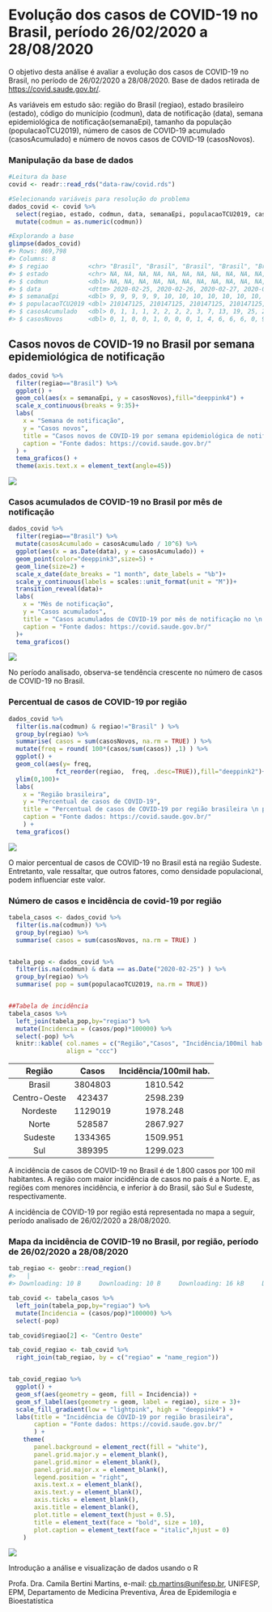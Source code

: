 
<!-- README.md is generated from README.Rmd. Please edit that file -->

# Evolução dos casos de COVID-19 no Brasil, período 26/02/2020 a 28/08/2020

<!-- badges: start -->

<!-- badges: end -->

O objetivo desta análise é avaliar a evolução dos casos de COVID-19 no
Brasil, no período de 26/02/2020 a 28/08/2020. Base de dados retirada de
<https://covid.saude.gov.br/>.

As variáveis em estudo são: região do Brasil (regiao), estado brasileiro
(estado), código do município (codmun), data de notificação (data),
semana epidemiológica de notificação(semanaEpi), tamanho da população
(populacaoTCU2019), número de casos de COVID-19 acumulado
(casosAcumulado) e número de novos casos de COVID-19 (casosNovos).

### Manipulação da base de dados

``` r
#Leitura da base
covid <- readr::read_rds("data-raw/covid.rds")

#Selecionando variáveis para resolução do problema
dados_covid <- covid %>% 
  select(regiao, estado, codmun, data, semanaEpi, populacaoTCU2019, casosAcumulado, casosNovos) %>% 
  mutate(codmun = as.numeric(codmun))

#Explorando a base
glimpse(dados_covid)
#> Rows: 869,798
#> Columns: 8
#> $ regiao           <chr> "Brasil", "Brasil", "Brasil", "Brasil", "Brasil", ...
#> $ estado           <chr> NA, NA, NA, NA, NA, NA, NA, NA, NA, NA, NA, NA, NA...
#> $ codmun           <dbl> NA, NA, NA, NA, NA, NA, NA, NA, NA, NA, NA, NA, NA...
#> $ data             <dttm> 2020-02-25, 2020-02-26, 2020-02-27, 2020-02-28, 2...
#> $ semanaEpi        <dbl> 9, 9, 9, 9, 9, 10, 10, 10, 10, 10, 10, 10, 11, 11,...
#> $ populacaoTCU2019 <dbl> 210147125, 210147125, 210147125, 210147125, 210147...
#> $ casosAcumulado   <dbl> 0, 1, 1, 1, 2, 2, 2, 2, 3, 7, 13, 19, 25, 25, 34, ...
#> $ casosNovos       <dbl> 0, 1, 0, 0, 1, 0, 0, 0, 1, 4, 6, 6, 6, 0, 9, 18, 2...
```

## Casos novos de COVID-19 no Brasil por semana epidemiológica de notificação

``` r
dados_covid %>% 
  filter(regiao=="Brasil") %>% 
  ggplot() +
  geom_col(aes(x = semanaEpi, y = casosNovos),fill="deeppink4") +
  scale_x_continuous(breaks = 9:35)+
  labs(
    x = "Semana de notificação",
    y = "Casos novos",
    title = "Casos novos de COVID-19 por semana epidemiológica de notificação no \n Brasil, período de 26/02/2020 a 28/08/2020.",
    caption = "Fonte dados: https://covid.saude.gov.br/"
  ) +
  tema_graficos() +
  theme(axis.text.x = element_text(angle=45))
```

<img src="README_files/figure-gfm/unnamed-chunk-3-1.png" style="display: block; margin: auto;" />

### Casos acumulados de COVID-19 no Brasil por mês de notificação

``` r
dados_covid %>% 
  filter(regiao=="Brasil") %>% 
  mutate(casosAcumulado = casosAcumulado / 10^6) %>% 
  ggplot(aes(x = as.Date(data), y = casosAcumulado)) +
  geom_point(color="deeppink3",size=5) +
  geom_line(size=2) + 
  scale_x_date(date_breaks = "1 month", date_labels = "%b")+
  scale_y_continuous(labels = scales::unit_format(unit = "M"))+
  transition_reveal(data)+
  labs(
    x = "Mês de notificação",
    y = "Casos acumulados",
    title = "Casos acumulados de COVID-19 por mês de notificação no \n Brasil, período de 26/02/2020 a 28/08/2020.",
    caption = "Fonte dados: https://covid.saude.gov.br/"
  )+
  tema_graficos()
```

<img src="README_files/figure-gfm/unnamed-chunk-4-1.gif" style="display: block; margin: auto;" />

No período analisado, observa-se tendência crescente no número de casos
de COVID-19 no Brasil.

### Percentual de casos de COVID-19 por região

``` r
dados_covid %>% 
  filter(is.na(codmun) & regiao!="Brasil" ) %>% 
  group_by(regiao) %>% 
  summarise( casos = sum(casosNovos, na.rm = TRUE) ) %>% 
  mutate(freq = round( 100*(casos/sum(casos)) ,1) ) %>% 
  ggplot() +
  geom_col(aes(y= freq, 
             fct_reorder(regiao,  freq, .desc=TRUE)),fill="deeppink2")+
  ylim(0,100)+  
  labs(
    x = "Região brasileira",
    y = "Percentual de casos de COVID-19",
    title = "Percentual de casos de COVID-19 por região brasileira \n período de 26/02/2020 a 28/08/2020.",
    caption = "Fonte dados: https://covid.saude.gov.br/"
    ) +
  tema_graficos()
```

<img src="README_files/figure-gfm/unnamed-chunk-5-1.png" style="display: block; margin: auto;" />

O maior percentual de casos de COVID-19 no Brasil está na região
Sudeste. Entretanto, vale ressaltar, que outros fatores, como densidade
populacional, podem influenciar este valor.

### Número de casos e incidência de covid-19 por região

``` r
tabela_casos <- dados_covid %>% 
  filter(is.na(codmun)) %>% 
  group_by(regiao) %>% 
  summarise( casos = sum(casosNovos, na.rm = TRUE) ) 


tabela_pop <- dados_covid %>%
  filter(is.na(codmun) & data == as.Date("2020-02-25") ) %>% 
  group_by(regiao) %>% 
  summarise( pop = sum(populacaoTCU2019, na.rm = TRUE)) 


##Tabela de incidência 
tabela_casos %>% 
  left_join(tabela_pop,by="regiao") %>% 
  mutate(Incidencia = (casos/pop)*100000) %>% 
  select(-pop) %>% 
  knitr::kable( col.names = c("Região","Casos", "Incidência/100mil hab."), 
                align = "ccc")
```

|    Região    |  Casos  | Incidência/100mil hab. |
| :----------: | :-----: | :--------------------: |
|    Brasil    | 3804803 |        1810.542        |
| Centro-Oeste | 423437  |        2598.239        |
|   Nordeste   | 1129019 |        1978.248        |
|    Norte     | 528587  |        2867.927        |
|   Sudeste    | 1334365 |        1509.951        |
|     Sul      | 389395  |        1299.023        |

A incidência de casos de COVID-19 no Brasil é de 1.800 casos por 100 mil
habitantes. A região com maior incidência de casos no país é a Norte. E,
as regiões com menores incidência, e inferior à do Brasil, são Sul e
Sudeste, respectivamente.

A incidência de COVID-19 por região está representada no mapa a seguir,
período analisado de 26/02/2020 a 28/08/2020.

### Mapa da incidência de COVID-19 no Brasil, por região, período de 26/02/2020 a 28/08/2020

``` r
tab_regiao <- geobr::read_region()
#>   |                                                                              |                                                                      |   0%  |                                                                              |======================================================================| 100%
#> Downloading: 10 B     Downloading: 10 B     Downloading: 16 kB     Downloading: 16 kB     Downloading: 16 kB     Downloading: 16 kB     Downloading: 32 kB     Downloading: 32 kB     Downloading: 49 kB     Downloading: 49 kB     Downloading: 65 kB     Downloading: 65 kB     Downloading: 81 kB     Downloading: 81 kB     Downloading: 97 kB     Downloading: 97 kB     Downloading: 110 kB     Downloading: 110 kB     Downloading: 120 kB     Downloading: 120 kB     Downloading: 120 kB     Downloading: 120 kB     Downloading: 130 kB     Downloading: 130 kB     Downloading: 150 kB     Downloading: 150 kB     Downloading: 150 kB     Downloading: 150 kB     Downloading: 150 kB     Downloading: 150 kB     Downloading: 150 kB     Downloading: 150 kB     Downloading: 170 kB     Downloading: 170 kB     Downloading: 190 kB     Downloading: 190 kB     Downloading: 190 kB     Downloading: 190 kB     Downloading: 210 kB     Downloading: 210 kB     Downloading: 230 kB     Downloading: 230 kB     Downloading: 230 kB     Downloading: 230 kB     Downloading: 240 kB     Downloading: 240 kB     Downloading: 240 kB     Downloading: 240 kB     Downloading: 240 kB     Downloading: 240 kB     Downloading: 250 kB     Downloading: 250 kB     Downloading: 250 kB     Downloading: 250 kB     Downloading: 250 kB     Downloading: 250 kB     Downloading: 270 kB     Downloading: 270 kB     Downloading: 280 kB     Downloading: 280 kB     Downloading: 300 kB     Downloading: 300 kB     Downloading: 320 kB     Downloading: 320 kB     Downloading: 320 kB     Downloading: 320 kB     Downloading: 320 kB     Downloading: 320 kB     Downloading: 320 kB     Downloading: 320 kB     Downloading: 340 kB     Downloading: 340 kB     Downloading: 360 kB     Downloading: 360 kB     Downloading: 370 kB     Downloading: 370 kB     Downloading: 390 kB     Downloading: 390 kB     Downloading: 400 kB     Downloading: 400 kB     Downloading: 420 kB     Downloading: 420 kB     Downloading: 440 kB     Downloading: 440 kB     Downloading: 450 kB     Downloading: 450 kB     Downloading: 470 kB     Downloading: 470 kB     Downloading: 490 kB     Downloading: 490 kB     Downloading: 500 kB     Downloading: 500 kB     Downloading: 520 kB     Downloading: 520 kB     Downloading: 530 kB     Downloading: 530 kB     Downloading: 550 kB     Downloading: 550 kB     Downloading: 570 kB     Downloading: 570 kB     Downloading: 580 kB     Downloading: 580 kB     Downloading: 600 kB     Downloading: 600 kB     Downloading: 620 kB     Downloading: 620 kB     Downloading: 630 kB     Downloading: 630 kB     Downloading: 650 kB     Downloading: 650 kB     Downloading: 660 kB     Downloading: 660 kB     Downloading: 660 kB     Downloading: 660 kB     Downloading: 660 kB     Downloading: 660 kB     Downloading: 660 kB     Downloading: 660 kB     Downloading: 660 kB     Downloading: 660 kB     Downloading: 660 kB     Downloading: 660 kB     Downloading: 670 kB     Downloading: 670 kB     Downloading: 670 kB     Downloading: 670 kB     Downloading: 690 kB     Downloading: 690 kB     Downloading: 700 kB     Downloading: 700 kB     Downloading: 720 kB     Downloading: 720 kB     Downloading: 740 kB     Downloading: 740 kB     Downloading: 750 kB     Downloading: 750 kB     Downloading: 770 kB     Downloading: 770 kB     Downloading: 780 kB     Downloading: 780 kB     Downloading: 780 kB     Downloading: 780 kB

tab_covid <- tabela_casos %>% 
  left_join(tabela_pop,by="regiao") %>% 
  mutate(Incidencia = (casos/pop)*100000) %>% 
  select(-pop) 

tab_covid$regiao[2] <- "Centro Oeste"

tab_covid_regiao <- tab_covid %>%
  right_join(tab_regiao, by = c("regiao" = "name_region"))


tab_covid_regiao %>%
  ggplot() +
  geom_sf(aes(geometry = geom, fill = Incidencia)) +
  geom_sf_label(aes(geometry = geom, label = regiao), size = 3)+
  scale_fill_gradient(low = "lightpink", high = "deeppink4") +
  labs(title = "Incidência de COVID-19 por região brasileira",
       caption = "Fonte dados: https://covid.saude.gov.br/"
       ) +
    theme(
       panel.background = element_rect(fill = "white"),
       panel.grid.major.y = element_blank(),
       panel.grid.minor = element_blank(),
       panel.grid.major.x = element_blank(),
       legend.position = "right",
       axis.text.x = element_blank(),
       axis.text.y = element_blank(),
       axis.ticks = element_blank(),
       axis.title = element_blank(),
       plot.title = element_text(hjust = 0.5),
       title = element_text(face = "bold", size = 10),
       plot.caption = element_text(face = "italic",hjust = 0)
    )
```

<img src="README_files/figure-gfm/unnamed-chunk-7-1.png" style="display: block; margin: auto;" />

Introdução a análise e visualização de dados usando o R

Profa. Dra. Camila Bertini Martins, e-mail: <cb.martins@unifesp.br>,
UNIFESP, EPM, Departamento de Medicina Preventiva, Área de Epidemilogia
e Bioestatística
